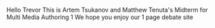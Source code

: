 Hello Trevor
This is Artem Tsukanov and Matthew Tenuta's Midterm for Multi Media Authoring 1
We hope you enjoy our 1 page debate site